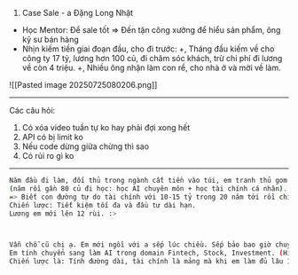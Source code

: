 
1. Case Sale - a Đặng Long Nhật 
- Học Mentor: Để sale tốt => Đến tận công xưởng để hiểu sản phẩm, ông kỹ sư bán hàng 
- Nhịn kiếm tiền giai đoạn đầu, cho đi trước: 
  +, Tháng đầu kiếm về cho công ty 17 tỷ, lương hơn 100 củ, đi chăm sóc khách, trừ chi phí đi lương về còn 4 triệu. 
  +, Nhiều ông nhận làm con rể, cho nhà ở và mời về làm. 



![[Pasted image 20250725080206.png]]



---


Các câu hỏi: 
1. Có xóa video tuần tự ko hay phải đợi xong hết 
2. API có bị limit ko 
3. Nếu code dừng giữa chừng thì sao 
4. Có rủi ro gì ko


---
```bash
Năm đầu đi làm, đối thủ trong ngành cất tiền vào túi, em tranh thủ gom tiền đi học :d 
(năm rồi gần 80 củ đi học: học AI chuyên môn + học tài chính cá nhân). 
=> Biết con đường tự do tài chính với 10-15 tỷ trong 20 năm tới rồi chị ạ :> 
Chiến lược: Tiết kiệm tối đa và đầu tư dài hạn. 
Lương em mới lên 12 rùi. :>



Vẫn chỗ cũ chị ạ. Em mới ngồi với a sếp lúc chiều. Sếp bảo bao giờ chuyển thì báo anh trước 1 tháng để chuyển giao công việc.
Em tính chuyển sang làm AI trong domain Fintech, Stock, Investment. (Hiện đang làm bên này thì là AI domain Edutech (App Tiếng Anh, Robot tiếng anh).
Chiến lược là: Tính đường dài, tài chính là mảng mà khi em làm đủ lâu 10 năm 20 năm thì bên ngoài khó mà nhảy vào. (Edu thì ông đối thủ nào cũng dễ nhảy vào) :>
```